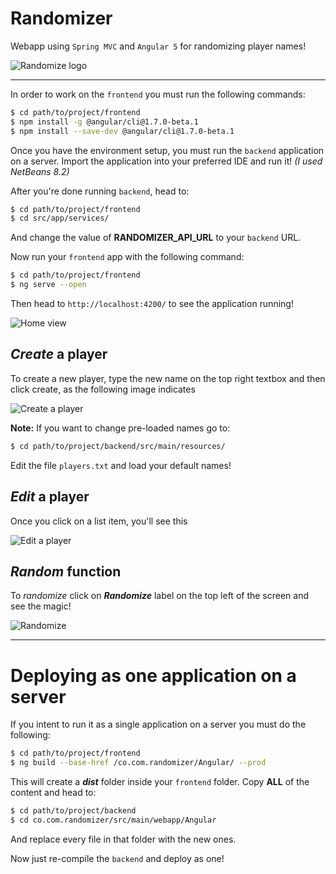 # Randomizer

Webapp using `Spring MVC` and `Angular 5` for randomizing player names!

[random]: screenshot/random.png "Randomize in action!"
[edit]: screenshot/edit.png "Edit option"
[home]: screenshot/home.png "Home view"
[create]: screenshot/create.png "Create a player"
[logo]: frontend/src/favicon.ico

![Randomize logo][logo]

------

In order to work on the `frontend` you must run the following commands:

```sh
$ cd path/to/project/frontend
$ npm install -g @angular/cli@1.7.0-beta.1
$ npm install --save-dev @angular/cli@1.7.0-beta.1
```

Once you have the environment setup, you must run the `backend` application on a server. Import the application into your preferred IDE and run it! _(I used NetBeans 8.2)_

After you're done running `backend`, head to:

```sh
$ cd path/to/project/frontend
$ cd src/app/services/
```

And change the value of **RANDOMIZER_API_URL** to your `backend` URL.

Now run your `frontend` app with the following command:

```sh
$ cd path/to/project/frontend
$ ng serve --open
```

Then head to  `http://localhost:4200/` to see the application running!


![Home view][home]

## _Create_ a player

To create a new player, type the new name on the top right textbox and then click create, as the following image indicates

![Create a player][create]

**Note:** If you want to change pre-loaded names go to:

```sh
$ cd path/to/project/backend/src/main/resources/
```

Edit the file `players.txt` and load your default names!

## _Edit_ a player

Once you click on a list item, you'll see this

![Edit a player][edit]

## _Random_ function

To _randomize_ click on _**Randomize**_ label on the top left of the screen and see the magic!

![Randomize][random]

------

# Deploying as one application on a server

If you intent to run it as a single application on a server you must do the following:

```sh
$ cd path/to/project/frontend
$ ng build --base-href /co.com.randomizer/Angular/ --prod
```

This will create a _**dist**_ folder inside your `frontend` folder. Copy **ALL** of the content and head to:

```sh
$ cd path/to/project/backend
$ cd co.com.randomizer/src/main/webapp/Angular
```

And replace every file in that folder with the new ones.

Now just re-compile the `backend` and deploy as one!
